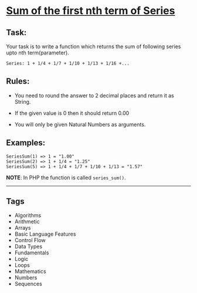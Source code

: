 # [Sum of the first nth term of Series](https://www.codewars.com/kata/555eded1ad94b00403000071)

## Task:

Your task is to write a function which returns the sum of following series upto nth term(parameter).

    Series: 1 + 1/4 + 1/7 + 1/10 + 1/13 + 1/16 +...

## Rules:

- You need to round the answer to 2 decimal places and return it as String.

- If the given value is 0 then it should return 0.00

- You will only be given Natural Numbers as arguments.

## Examples:

    SeriesSum(1) => 1 = "1.00"
    SeriesSum(2) => 1 + 1/4 = "1.25"
    SeriesSum(5) => 1 + 1/4 + 1/7 + 1/10 + 1/13 = "1.57"

**NOTE**: In PHP the function is called `series_sum()`.

---

## Tags

- Algorithms
- Arithmetic
- Arrays
- Basic Language Features
- Control Flow
- Data Types
- Fundamentals
- Logic
- Loops
- Mathematics
- Numbers
- Sequences
